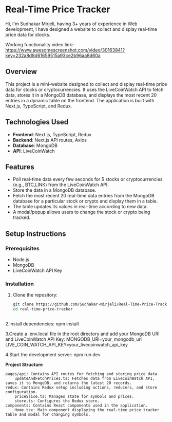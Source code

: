 # Real-Time Price Tracker
Hi, I'm Sudhakar Mirjeli, having 3+ years of experience in Web development, I have designed a website to collect and display real-time price data for stocks. 

Working functionality video link:- https://www.awesomescreenshot.com/video/30163841?key=232a8d8d61659515a93ce2b96aa8d60a

## Overview

This project is a mini-website designed to collect and display real-time price data for stocks or cryptocurrencies. It uses the LiveCoinWatch API to fetch data, stores it in a MongoDB database, and displays the most recent 20 entries in a dynamic table on the frontend. The application is built with Next.js, TypeScript, and Redux.


## Technologies Used

- **Frontend**: Next.js, TypeScript, Redux
- **Backend**: Next.js API routes, Axios
- **Database**: MongoDB
- **API**: LiveCoinWatch

## Features

- Poll real-time data every few seconds for 5 stocks or cryptocurrencies (e.g., BTC,LINK) from the LiveCoinWatch API.
- Store the data in a MongoDB database.
- Fetch the most recent 20 real-time data entries from the MongoDB database for a particular stock or crypto and display them in a table.
- The table updates its values in real-time according to new data.
- A modal/popup allows users to change the stock or crypto being tracked.

## Setup Instructions

### Prerequisites

- Node.js
- MongoDB
- LiveCoinWatch API Key

### Installation

1. Clone the repository:
   ```bash
   git clone https://github.com/Sudhakar-Mirjeli/Real-Time-Price-Tracker.git
   cd real-time-price-tracker
 

2.Install dependencies:
  npm install

3.Create a .env.local file in the root directory and add your MongoDB URI and LiveCoinWatch API Key:
  MONGODB_URI=your_mongodb_uri
 LIVE_COIN_WATCH_API_KEY=your_livecoinwatch_api_key

4.Start the development server:
 npm run dev


**Project Structure**

    pages/api: Contains API routes for fetching and storing price data.
        updateAndFetchPrices.ts: Fetches data from LiveCoinWatch API, saves it to MongoDB, and returns the latest 20 records.
    redux: Contains Redux setup including actions, reducers, and store configuration.
        priceSlice.ts: Manages state for symbols and prices.
        store.ts: Configures the Redux store.
    components: Contains React components used in the application.
        Home.tsx: Main component displaying the real-time price tracker table and modal for changing symbols.
